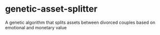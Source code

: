 # genetic-asset-splitter
A genetic algorithm that splits assets between divorced couples based on emotional and monetary value
